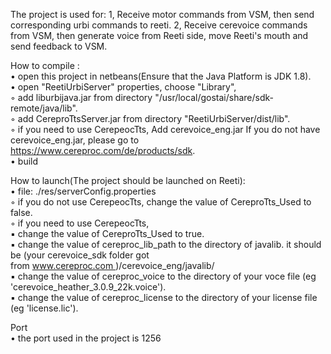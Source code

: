 The project is used for: 1, Receive motor commands from VSM, then send corresponding urbi commands to reeti. 2, Receive cerevoice commands from VSM, then generate voice from Reeti side, move Reeti's mouth and send feedback to VSM.   

How to compile :   
	•	open this project in netbeans(Ensure that the Java Platform is JDK 1.8).   
	•	open "ReetiUrbiServer" properties, choose "Library",   
	◦	add liburbijava.jar from directory "/usr/local/gostai/share/sdk-remote/java/lib".   
	◦	add CereproTtsServer.jar from directory "ReetiUrbiServer/dist/lib".   
	◦	if you need to use CerepeocTts, Add cerevoice_eng.jar If you do not have cerevoice_eng.jar, please go to https://www.cereproc.com/de/products/sdk.    
	•	build
  
  
How to launch(The project should be launched on Reeti):     
	•	file: ./res/serverConfig.properties   
	◦	if you do not use CerepeocTts, change the value of CereproTts_Used to false.   
	◦	if you need to use CerepeocTts,   
	▪	change the value of CereproTts_Used to true.   
	▪	change the value of cereproc_lib_path to the directory of javalib. it should be (your cerevoice_sdk folder got from www.cereproc.com )/cerevoice_eng/javalib/   
	▪	change the value of cereproc_voice to the directory of your voce file (eg 'cerevoice_heather_3.0.9_22k.voice').   
	▪	change the value of cereproc_license to the directory of your license file (eg 'license.lic').   
  
  
Port   
	•	the port used in the project is 1256   

